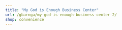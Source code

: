 ```yaml
---
title: "My God is Enough Business Center"
url: /gbarnga/my-god-is-enough-business-center-2/
shop: convenience
---
```

